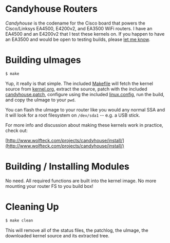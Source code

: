 # Candyhouse Routers

_Candyhouse_ is the codename for the Cisco board that powers the Cisco/Linksys EA4500, E4200v2, and EA3500 WiFi routers.  I have an EA4500 and an E4200v2 that I test these kernels on.  If you happen to have an EA3500 and would be open to testing builds, please [let me know](mailto:randall.will@gmail.com?subject=Candyhouse-Linux).

# Building uImages

```bash
$ make
```

Yup, it really is that simple.  The included [Makefile](Makefile) will fetch the kernel source from [kernel.org](http://kernel.org), extract the source, patch with the included [candyhouse.patch](patches/candyhouse.patch), configure using the included [linux.config](linux.config), run the build, and copy the uImage to your `pwd`.

You can flash the uImage to your router like you would any normal SSA and it will look for a root filesystem on `/dev/sda1` -- e.g. a USB stick.

For more info and discussion about making these kernels work in practice, check out:

[http://www.wolfteck.com/projects/candyhouse/install/](http://www.wolfteck.com/projects/candyhouse/install/)

# Building / Installing Modules

No need.  All required functions are built into the kernel image.  No more mounting your router FS to you build box!

# Cleaning Up

```bash
$ make clean
```

This will remove all of the status files, the patchlog, the uImage, the downloaded kernel source and its extracted tree.
